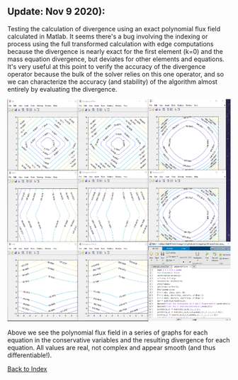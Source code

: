 ## Update: Nov 9 2020):

Testing the calculation of divergence using an exact polynomial flux field calculated in Matlab. It seems there's a bug
involving the indexing or process using the full transformed calculation with edge computations because the divergence is
nearly exact for the first element (k=0) and the mass equation divergence, but deviates for other elements and equations.
It's very useful at this point to verify the accuracy of the divergence operator because the bulk of the solver relies on
this one operator, and so we can characterize the accuracy (and stability) of the algorithm almost entirely by evaluating
the divergence.

<img src="../images/polynomialTestFlux.PNG" width="600" height="500" alt=""/>

Above we see the polynomial flux field in a series of graphs for each equation in the conservative variables and the
resulting divergence for each equation. All values are real, not complex and appear smooth (and thus differentiable!).


[Back to Index](../NOTES_Index.md)
